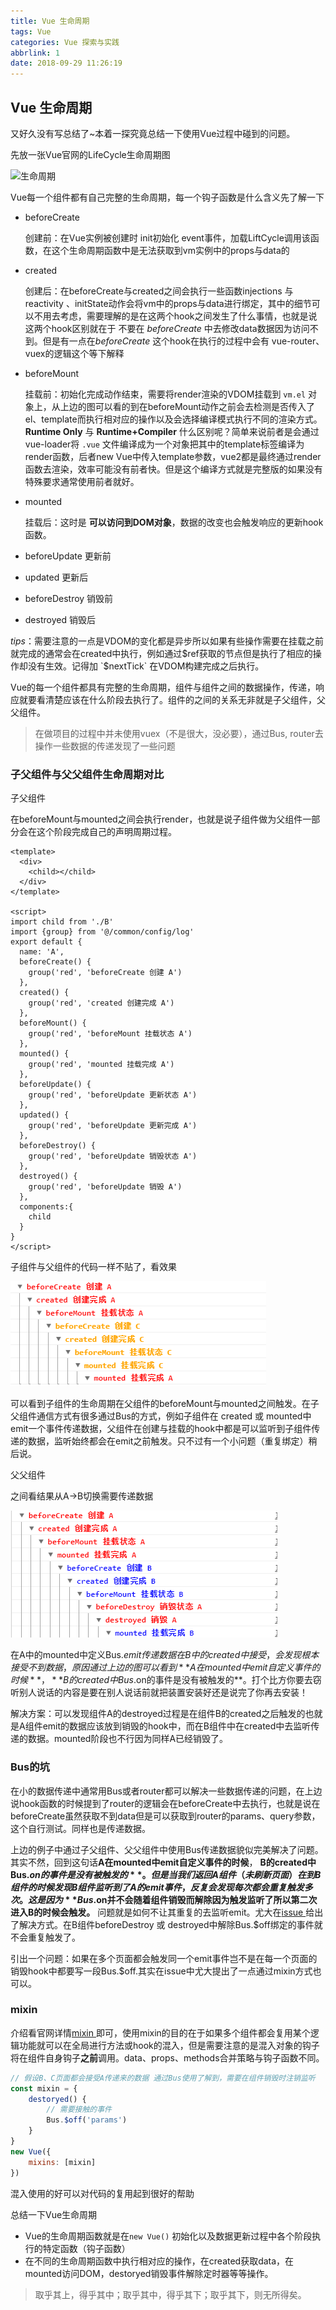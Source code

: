 ```yaml
---
title: Vue 生命周期
tags: Vue
categories: Vue 探索与实践
abbrlink: 1
date: 2018-09-29 11:26:19
---
```


## Vue 生命周期

又好久没有写总结了~本着一探究竟总结一下使用Vue过程中碰到的问题。

先放一张Vue官网的LifeCycle生命周期图

![生命周期](https://cn.vuejs.org/images/lifecycle.png)

Vue每一个组件都有自己完整的生命周期，每一个钩子函数是什么含义先了解一下

+ beforeCreate

  创建前：在Vue实例被创建时 init初始化 event事件，加载LiftCycle调用该函数，在这个生命周期函数中是无法获取到vm实例中的props与data的

+ created

  创建后：在beforeCreate与created之间会执行一些函数injections 与 reactivity 、initState动作会将vm中的props与data进行绑定，其中的细节可以不用去考虑，需要理解的是在这两个hook之间发生了什么事情，也就是说这两个hook区别就在于 不要在 *beforeCreate*  中去修改data数据因为访问不到。但是有一点在*beforeCreate* 这个hook在执行的过程中会有 vue-router、vuex的逻辑这个等下解释

+ beforeMount

  挂载前：初始化完成动作结束，需要将render渲染的VDOM挂载到 `vm.el` 对象上，从上边的图可以看的到在beforeMount动作之前会去检测是否传入了 el、template而执行相对应的操作以及会选择编译模式执行不同的渲染方式。
  **Runtime Only** 与 **Runtime+Compiler** 什么区别呢？简单来说前者是会通过vue-loader将 `.vue` 文件编译成为一个对象把其中的template标签编译为render函数，后者new Vue中传入template参数，vue2都是最终通过render函数去渲染，效率可能没有前者快。但是这个编译方式就是完整版的如果没有特殊要求通常使用前者就好。

+ mounted

  挂载后：这时是 **可以访问到DOM对象**，数据的改变也会触发响应的更新hook函数。

+ beforeUpdate 更新前

+ updated 更新后

+ beforeDestroy 销毁前

+ destroyed 销毁后

*tips*：需要注意的一点是VDOM的变化都是异步所以如果有些操作需要在挂载之前就完成的通常会在created中执行，例如通过$ref获取的节点但是执行了相应的操作却没有生效。记得加 `$nextTick` 在VDOM构建完成之后执行。

Vue的每一个组件都具有完整的生命周期，组件与组件之间的数据操作，传递，响应就要看清楚应该在什么阶段去执行了。组件的之间的关系无非就是子父组件，父父组件。



> 在做项目的过程中并未使用vuex（不是很大，没必要），通过Bus, router去操作一些数据的传递发现了一些问题

### 子父组件与父父组件生命周期对比

子父组件

在beforeMount与mounted之间会执行render，也就是说子组件做为父组件一部分会在这个阶段完成自己的声明周期过程。

```vue
<template>
  <div>
    <child></child>
  </div>
</template>

<script>
import child from './B'
import {group} from '@/common/config/log'
export default {
  name: 'A',
  beforeCreate() {
    group('red', 'beforeCreate 创建 A')
  },
  created() {
    group('red', 'created 创建完成 A')
  },
  beforeMount() {
    group('red', 'beforeMount 挂载状态 A')
  },
  mounted() {
    group('red', 'mounted 挂载完成 A')
  },
  beforeUpdate() {
    group('red', 'beforeUpdate 更新状态 A')
  },
  updated() {
    group('red', 'beforeUpdate 更新完成 A')
  },
  beforeDestroy() {
    group('red', 'beforeUpdate 销毁状态 A')
  },
  destroyed() {
    group('red', 'beforeUpdate 销毁 A')
  },
  components:{
    child
  }
}
</script>
```

子组件与父组件的代码一样不贴了，看效果

![lifecycle](\img\javascript\lifecycle.png)

可以看到子组件的生命周期在父组件的beforeMount与mounted之间触发。在子父组件通信方式有很多通过Bus的方式，例如子组件在 created 或 mounted中 emit一个事件传递数据，父组件在创建与挂载的hook中都是可以监听到子组件传递的数据，监听始终都会在emit之前触发。只不过有一个小问题（重复绑定）稍后说。

父父组件

之间看结果从A→B切换需要传递数据

![lifecycle](\img\javascript\lifecycle2.png)

在A中的mounted中定义Bus.$emit传递数据在B中的created中接受，会发现根本接受不到数据，原因通过上边的图可以看到 **A在mounted中emit自定义事件的时候**， **B的created中Bus.$on的事件是没有被触发的**。打个比方你要去窃听别人说话的内容是要在别人说话前就把装置安装好还是说完了你再去安装！

解决方案：可以发现组件A的destroyed过程是在组件B的created之后触发的也就是A组件emit的数据应该放到销毁的hook中，而在B组件中在created中去监听传递的数据。mounted阶段也不行因为同样A已经销毁了。



### Bus的坑

在小的数据传递中通常用Bus或者router都可以解决一些数据传递的问题，在上边说hook函数的时候提到了router的逻辑会在beforeCreate中去执行，也就是说在beforeCreate虽然获取不到data但是可以获取到router的params、query参数，这个自行测试。同样也是传递数据。

上边的例子中通过子父组件、父父组件中使用Bus传递数据貌似完美解决了问题。其实不然，回到这句话**A在mounted中emit自定义事件的时候**， **B的created中Bus.$on的事件是没有被触发的**。但是当我们返回A组件（未刷新页面）在到B组件的时候发现B组件监听到了A的emit事件，反复会发现每次都会重复触发多次。这是因为 **Bus.$on并不会随着组件销毁而解除因为触发监听了所以第二次进入B的时候会触发。** 问题就是如何不让其重复的去监听emit。尤大在[issue ](https://github.com/vuejs/vue/issues/3399)给出了解决方式。在B组件beforeDestroy 或 destroyed中解除Bus.$off绑定的事件就不会重复触发了。

引出一个问题：如果在多个页面都会触发同一个emit事件岂不是在每一个页面的销毁hook中都要写一段Bus.$off.其实在issue中尤大提出了一点通过mixin方式也可以。



### mixin

介绍看官网详情[mixin ](https://cn.vuejs.org/v2/guide/mixins.html)即可，使用mixin的目的在于如果多个组件都会复用某个逻辑功能就可以在全局进行方法或hook的混入，但是需要注意的是混入对象的钩子将在组件自身钩子**之前**调用。data、props、methods合并策略与钩子函数不同。

```js
// 假设B、C页面都会接受A传递来的数据 通过Bus使用了解到，需要在组件销毁时注销监听
const mixin = {
    destoryed() {
        // 需要接触的事件
        Bus.$off('params')
    }
}
new Vue({
    mixins: [mixin]
})
```

混入使用的好可以对代码的复用起到很好的帮助

总结一下Vue生命周期

+ Vue的生命周期函数就是在`new Vue()` 初始化以及数据更新过程中各个阶段执行的特定函数（钩子函数）
+ 在不同的生命周期函数中执行相对应的操作，在created获取data，在mounted访问DOM，destoryed销毁事件解除定时器等等操作。

> 取乎其上，得乎其中；取乎其中，得乎其下；取乎其下，则无所得矣。